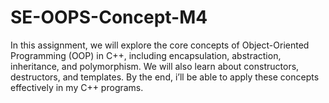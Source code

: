 # SE-OOPS-Concept-M4
In this assignment, we will explore the core concepts of Object-Oriented Programming (OOP) in C++, including encapsulation, abstraction, inheritance, and polymorphism. We will also learn about constructors, destructors, and templates. By the end, i’ll be able to apply these concepts effectively in my C++ programs.

